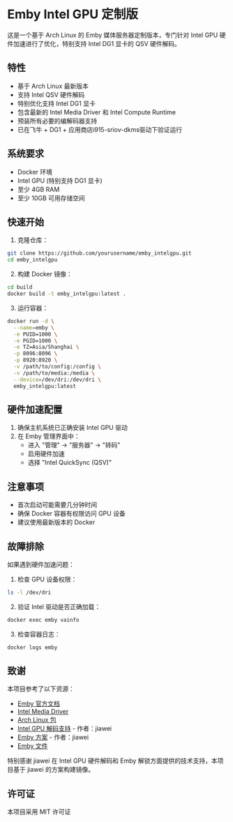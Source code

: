 # Emby Intel GPU 定制版

这是一个基于 Arch Linux 的 Emby 媒体服务器定制版本，专门针对 Intel GPU 硬件加速进行了优化，特别支持 Intel DG1 显卡的 QSV 硬件解码。

## 特性

- 基于 Arch Linux 最新版本
- 支持 Intel QSV 硬件解码
- 特别优化支持 Intel DG1 显卡
- 包含最新的 Intel Media Driver 和 Intel Compute Runtime
- 预装所有必要的编解码器支持
- 已在飞牛 + DG1 + 应用商店i915-sriov-dkms驱动下验证运行

## 系统要求

- Docker 环境
- Intel GPU (特别支持 DG1 显卡)
- 至少 4GB RAM
- 至少 10GB 可用存储空间

## 快速开始

1. 克隆仓库：
```bash
git clone https://github.com/yourusername/emby_intelgpu.git
cd emby_intelgpu
```

2. 构建 Docker 镜像：
```bash
cd build
docker build -t emby_intelgpu:latest .
```

3. 运行容器：
```bash
docker run -d \
  --name=emby \
  -e PUID=1000 \
  -e PGID=1000 \
  -e TZ=Asia/Shanghai \
  -p 8096:8096 \
  -p 8920:8920 \
  -v /path/to/config:/config \
  -v /path/to/media:/media \
  --device=/dev/dri:/dev/dri \
  emby_intelgpu:latest
```

## 硬件加速配置

1. 确保主机系统已正确安装 Intel GPU 驱动
2. 在 Emby 管理界面中：
   - 进入 "管理" -> "服务器" -> "转码"
   - 启用硬件加速
   - 选择 "Intel QuickSync (QSV)"

## 注意事项

- 首次启动可能需要几分钟时间
- 确保 Docker 容器有权限访问 GPU 设备
- 建议使用最新版本的 Docker

## 故障排除

如果遇到硬件加速问题：

1. 检查 GPU 设备权限：
```bash
ls -l /dev/dri
```

2. 验证 Intel 驱动是否正确加载：
```bash
docker exec emby vainfo
```

3. 检查容器日志：
```bash
docker logs emby
```

## 致谢

本项目参考了以下资源：
- [Emby 官方文档](https://github.com/MediaBrowser/Emby.Releases)
- [Intel Media Driver](https://github.com/intel/media-driver)
- [Arch Linux 包](https://archlinux.org/packages/extra/x86_64/emby-server)
- [Intel GPU 解码支持](https://blog.jiawei.xin/?p=1902) - 作者：jiawei
- [Emby 方案](https://blog.jiawei.xin/?p=469) - 作者：jiawei
- [Emby 文件](https://cf.mb6.top/tmp/?dir=emby)

特别感谢 jiawei 在 Intel GPU 硬件解码和 Emby 解锁方面提供的技术支持，本项目基于 jiawei 的方案构建镜像。

## 许可证

本项目采用 MIT 许可证 